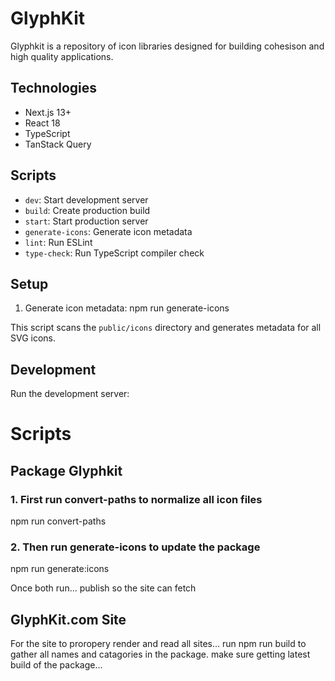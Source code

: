 # GlyphKit

Glyphkit is a repository of icon libraries designed for building cohesison and high quality applications. 


## Technologies

- Next.js 13+
- React 18
- TypeScript
- TanStack Query


## Scripts

- `dev`: Start development server
- `build`: Create production build
- `start`: Start production server
- `generate-icons`: Generate icon metadata
- `lint`: Run ESLint
- `type-check`: Run TypeScript compiler check



## Setup

1. Generate icon metadata:
npm run generate-icons

This script scans the `public/icons` directory and generates metadata for all SVG icons.

## Development

Run the development server:



# Scripts
## Package Glyphkit 
### 1. First run convert-paths to normalize all icon files
npm run convert-paths

### 2. Then run generate-icons to update the package
npm run generate:icons

Once both run... publish so the site can fetch

## GlyphKit.com Site 
For the site to proropery render and read all sites... run npm run build to gather all names and catagories in the package.
make sure getting latest build of the package...